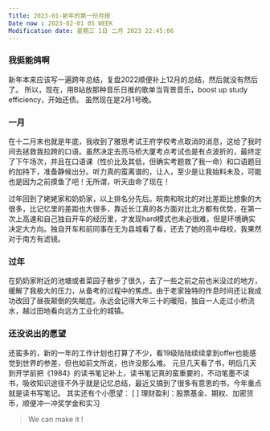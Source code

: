 ```yaml
---
Title: 2023-01-新年的第一份月报
Date now : 2023-02-01 05 WEEK 
Modification date: 星期三 1日 二月 2023 22:45:06
---
```

### 我挺能鸽啊
新年本来应该写一遍跨年总结，复盘2022顺便补上12月的总结，然后就没有然后了。
所以，现在，用B站放那种音乐日推的歌单当背景音乐，boost up study efficiency，开始还债。
虽然现在是2月1号晚。

### 一月
在十二月末也就是年底，我收到了雅思考试王府学校考点取消的消息，这给了我时间去拯救我拉跨的口语。虽然决定去亮马桥大厦考点考试也是有点波折的，最终定了下午场次，并且在口语课（性价比及其低，但确实考题救了我一命）和口语题目的加持下，准备静候出分。听力真的蛮离谱的，让人，至少是让我始料未及，可能也是因为之前摸鱼了吧！无所谓，听天由命了现在！

过年回到了姥姥家和奶奶家，以上排名分先后。皖南和皖北的对比差距比想象的大很多，比记忆里的差距也大很多，靠近长江真的各方面对比北方都有优势，在第一次上高速和自己独自开车的经历里，才发现hard模式也未必很难，但是环境确实决定大方向。独自开车和前同事在无为县城看了看，还去了她的高中母校，我果然对于南方有滤镜。

### 过年
在奶奶家附近的池塘或者菜园子散步了很久，去了一些之前之前也米没过的地方，缓解了我极大的压力，从备考的过程中的焦虑。由于老家独特的作息时间还让我成功改回了昼夜颠倒的失眠症。永远会记得大年三十的暖阳，独自一人走过小桥流水，越过田地看向远方工业化的城镇。

### 还没说出的愿望
还蛮多的，新的一年的工作计划也打算了不少，看19级陆陆续续拿到offer也能感觉到世界的参差，但也如前文所说，也许没那么难。
元旦几天看了书，明后几天到开学前把《1984》的读书笔记补上，读书笔记真的蛮重要的，不动笔墨不读书，吸收知识途径不外乎就是记忆总结，最近又搞到了很多有意思的书，今年重点就是读书写笔记。
其实还有个小愿望：
[ ] 理财盈利：股票基金、期权、加密货币，顺便冲一冲奖学金和实习

>We can make it !


